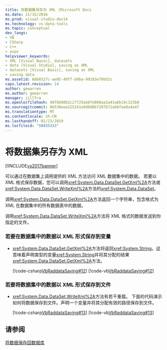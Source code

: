 ```yaml
---
title: 将数据集另存为 XML |Microsoft Docs
ms.date: 11/15/2016
ms.prod: visual-studio-dev14
ms.technology: vs-data-tools
ms.topic: conceptual
dev_langs:
- VB
- CSharp
- C++
- aspx
helpviewer_keywords:
- XML [Visual Basic], datasets
- data [Visual Studio], saving as XML
- datasets [Visual Basic], saving as XML
- saving data
ms.assetid: 68b8327c-ae05-49ff-b9ba-99183e70b52c
caps.latest.revision: 14
author: gewarren
ms.author: gewarren
manager: jillfra
ms.openlocfilehash: 49fb600b2c27725eb6fe888aa2a41a6b19c123b0
ms.sourcegitcommit: 8b538eea125241e9d6d8b7297b72a66faa9a4a47
ms.translationtype: MT
ms.contentlocale: zh-CN
ms.lasthandoff: 01/23/2019
ms.locfileid: "58935333"
---
```

# <a name="save-a-dataset-as-xml"></a>将数据集另存为 XML
[!INCLUDE[vs2017banner](../includes/vs2017banner.md)]

  
可以通过在数据集上调用提供的 XML 方法访问 XML 数据集中的数据。 若要以 XML 格式保存数据，您可以调用<xref:System.Data.DataSet.GetXml%2A>方法或<xref:System.Data.DataSet.WriteXml%2A>方法的<xref:System.Data.DataSet>。  
  
 调用<xref:System.Data.DataSet.GetXml%2A>方法返回一个字符串，包含格式为 XML 在数据集中的所有数据表中的数据。  
  
 调用<xref:System.Data.DataSet.WriteXml%2A>方法将 XML 格式的数据发送到你指定的文件。  
  
### <a name="to-save-the-data-in-a-dataset-as-xml-to-a-variable"></a>若要在数据集中的数据以 XML 形式保存到变量  
  
-   <xref:System.Data.DataSet.GetXml%2A>方法将返回<xref:System.String>。这意味着声明类型的变量<xref:System.String>并将其分配的结果<xref:System.Data.DataSet.GetXml%2A>方法。  
  
     [!code-csharp[VbRaddataSaving#12](../snippets/csharp/VS_Snippets_VBCSharp/VbRaddataSaving/CS/Class1.cs#12)]
     [!code-vb[VbRaddataSaving#12](../snippets/visualbasic/VS_Snippets_VBCSharp/VbRaddataSaving/VB/Class1.vb#12)]  
  
### <a name="to-save-the-data-in-a-dataset-as-xml-to-a-file"></a>若要将数据集中的数据以 XML 形式保存到文件  
  
-   <xref:System.Data.DataSet.WriteXml%2A>方法有若干重载。 下面的代码演示如何将数据保存到文件。声明一个变量并将其分配有效的路径保存到文件。  
  
     [!code-csharp[VbRaddataSaving#13](../snippets/csharp/VS_Snippets_VBCSharp/VbRaddataSaving/CS/Class1.cs#13)]
     [!code-vb[VbRaddataSaving#13](../snippets/visualbasic/VS_Snippets_VBCSharp/VbRaddataSaving/VB/Class1.vb#13)]  
  
## <a name="see-also"></a>请参阅  
 [将数据保存回数据库](../data-tools/save-data-back-to-the-database.md)

